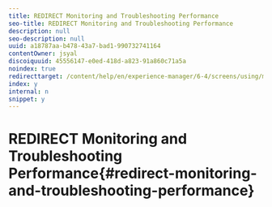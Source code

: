 ```yaml
---
title: REDIRECT Monitoring and Troubleshooting Performance
seo-title: REDIRECT Monitoring and Troubleshooting Performance
description: null
seo-description: null
uuid: a18787aa-b478-43a7-bad1-990732741164
contentOwner: jsyal
discoiquuid: 45556147-e0ed-418d-a823-91a860c71a5a
noindex: true
redirecttarget: /content/help/en/experience-manager/6-4/screens/using/monitoring-screens
index: y
internal: n
snippet: y
---
```


# REDIRECT Monitoring and Troubleshooting Performance{#redirect-monitoring-and-troubleshooting-performance}

